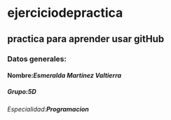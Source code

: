 # ejerciciodepractica
## practica para aprender usar gitHub
### Datos generales:
#### Nombre:_Esmeralda Martinez Valtierra_
##### Grupo:_5D_
###### Especialidad:***Programacion***





